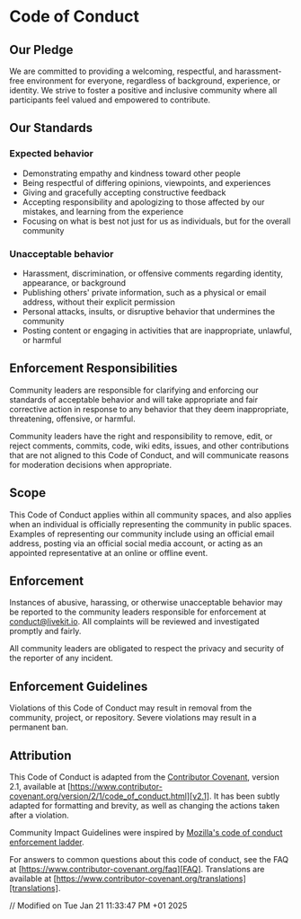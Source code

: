 # Code of Conduct

## Our Pledge

We are committed to providing a welcoming, respectful, and harassment-free
environment for everyone, regardless of background, experience, or identity. We
strive to foster a positive and inclusive community where all participants feel
valued and empowered to contribute.

## Our Standards

### Expected behavior

* Demonstrating empathy and kindness toward other people
* Being respectful of differing opinions, viewpoints, and experiences
* Giving and gracefully accepting constructive feedback
* Accepting responsibility and apologizing to those affected by our mistakes,
  and learning from the experience
* Focusing on what is best not just for us as individuals, but for the overall
  community

### Unacceptable behavior

* Harassment, discrimination, or offensive comments regarding identity,
  appearance, or background
* Publishing others' private information, such as a physical or email address,
  without their explicit permission
* Personal attacks, insults, or disruptive behavior that undermines the
  community
* Posting content or engaging in activities that are inappropriate, unlawful, or
  harmful

## Enforcement Responsibilities

Community leaders are responsible for clarifying and enforcing our standards of
acceptable behavior and will take appropriate and fair corrective action in
response to any behavior that they deem inappropriate, threatening, offensive,
or harmful.

Community leaders have the right and responsibility to remove, edit, or reject
comments, commits, code, wiki edits, issues, and other contributions that are
not aligned to this Code of Conduct, and will communicate reasons for moderation
decisions when appropriate.

## Scope

This Code of Conduct applies within all community spaces, and also applies when
an individual is officially representing the community in public spaces.
Examples of representing our community include using an official email address,
posting via an official social media account, or acting as an appointed
representative at an online or offline event.

## Enforcement

Instances of abusive, harassing, or otherwise unacceptable behavior may be
reported to the community leaders responsible for enforcement at
<conduct@livekit.io>.
All complaints will be reviewed and investigated promptly and fairly.

All community leaders are obligated to respect the privacy and security of the
reporter of any incident.

## Enforcement Guidelines

Violations of this Code of Conduct may result in removal from the community,
project, or repository. Severe violations may result in a permanent ban.

## Attribution

This Code of Conduct is adapted from the [Contributor Covenant][homepage],
version 2.1, available at
[https://www.contributor-covenant.org/version/2/1/code_of_conduct.html][v2.1].
It has been subtly adapted for formatting and brevity, as well as changing the
actions taken after a violation.

Community Impact Guidelines were inspired by
[Mozilla's code of conduct enforcement ladder][Mozilla CoC].

For answers to common questions about this code of conduct, see the FAQ at
[https://www.contributor-covenant.org/faq][FAQ]. Translations are available at
[https://www.contributor-covenant.org/translations][translations].

[homepage]: https://www.contributor-covenant.org
[v2.1]: https://www.contributor-covenant.org/version/2/1/code_of_conduct.html
[Mozilla CoC]: https://github.com/mozilla/diversity
[FAQ]: https://www.contributor-covenant.org/faq
[translations]: https://www.contributor-covenant.org/translations
// Modified on Tue Jan 21 11:33:47 PM +01 2025
